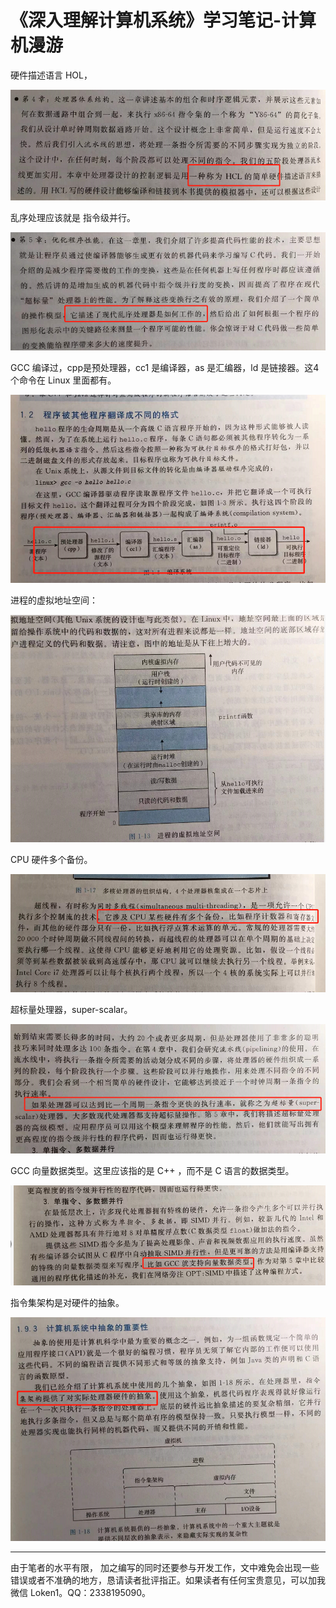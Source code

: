 # 《深入理解计算机系统》学习笔记-计算机漫游

硬件描述语言 HOL，

![csapp-1-1](csapp-1-1.png)



乱序处理应该就是 指令级并行。

![csapp-1-2](csapp-1-2.png)

GCC 编译过，cpp是预处理器，cc1 是编译器，as 是汇编器，ld 是链接器。这4个命令在 Linux 里面都有。

![csapp-1-3](csapp-1-3.png)

进程的虚拟地址空间：

![csapp-1-4](csapp-1-4.png)

CPU 硬件多个备份。

![csapp-1-5](csapp-1-5.png)

超标量处理器，super-scalar。

![csapp-1-6](csapp-1-6.png)

GCC 向量数据类型。这里应该指的是 C++ ，而不是 C 语言的数据类型。

![csapp-1-7](csapp-1-7.png)

指令集架构是对硬件的抽象。

![csapp-1-8](csapp-1-8.png)







------

由于笔者的水平有限， 加之编写的同时还要参与开发工作，文中难免会出现一些错误或者不准确的地方，恳请读者批评指正。如果读者有任何宝贵意见，可以加我微信 Loken1。QQ：2338195090。
